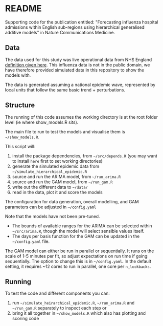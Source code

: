 # README

Supporting code for the publication entitled: "Forecasting influenza hospital admissions within English sub-regions using hierarchical generalised additive models" in Nature Communications Medicine.

## Data

The data used for this study was live operational data from NHS England [definition given here](https://www.england.nhs.uk/long-read/process-and-definitions-for-the-daily-situation-report-web-form/). This influenza data is not in the public domain, we have therefore provided simulated data in this repository to show the models with.

The data is generated assuming a national epidemic wave, represented by local units that follow the same basic trend + perturbations.


## Structure

The running of this code assumes the working directory is at the root folder level (ie where show_models.R sits).

The main file to run to test the models and visualise them is `~/show_models.R`.

This script will:

1. install the package dependencies, from `~/src/depends.R` (you may want to install `here` first to set working directories)
2. generate the simulated epidemic data from `~/simulate_hierarchical_epidemic.R`
3. source and run the ARIMA model, from `~/run_arima.R`
4. source and run the GAM model, from `~/run_gam.R`
5. write out the different data to `~/data/`
6. read in the data, plot it and score the models

The configuration for data generation, overall modelling, and GAM parameters can be adjusted in `~/config.yaml`

Note that the models have not been pre-tuned.

- The bounds of available ranges for the ARIMA can be selected within `~/src/arima.R`, though the model will select sensible values itself.
- The days per basis function for the GAM can be updated in the `~/config.yaml` file.

The GAM model can either be run in parallel or sequentially. It runs on the scale of 1-5 minutes per fit, so adjust expectations on run time if going sequentially. The option to change this is in `~/config.yaml`. In the default setting, it requires ~12 cores to run in parallel, one core per `n_lookbacks`.


## Running

To test the code and different components you can:

1. run `~/simulate_heirarchical_epidemic.R`, `~/run_arima.R` and `~/run_gam.R` separately to inspect each step or
2. bring it all together in `~/show_models.R` which also has plotting and scoring code
